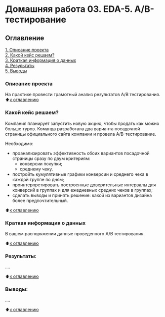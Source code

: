 # Домашняя работа 03. EDA-5. A/B-тестирование
## Оглавление  
[1. Описание проекта](https://github.com/meliashchenia/Skillfactory_DS_3.0/blob/main/EDA_5_HW_03/README.md#Описание-проекта)  
[2. Какой кейс решаем?](https://github.com/meliashchenia/Skillfactory_DS_3.0/blob/main/EDA_5_HW_03/README.md#Какой-кейс-решаем)  
[3. Краткая информация о данных](https://github.com/meliashchenia/Skillfactory_DS_3.0/blob/main/EDA_5_HW_03/README.md#Краткая-информация-о-данных)  
[4. Результаты](https://github.com/meliashchenia/Skillfactory_DS_3.0/blob/main/EDA_4_HW_05/README.md#Результаты)    
[5. Выводы](https://github.com/meliashchenia/Skillfactory_DS_3.0/blob/main/EDA_5_HW_03/README.md#Выводы) 

### Описание проекта    
На практике провести грамотный анализ результатов А/В тестирования.
:arrow_up:[к оглавлению](https://github.com/meliashchenia/Skillfactory_DS_3.0/blob/main/EDA_5_HW_03/README.md#Оглавление)


### Какой кейс решаем?    
Компания планирует запустить новую акцию, чтобы продать как можно больше туров. Команда разработала два варианта посадочной страницы официального сайта компании и провела A/B-тестирование.

Необходимо:
- проанализировать эффективность обоих вариантов посадочной страницы сразу по двум критериям:
    * конверсии покупки;
    * среднему чеку.
- постройть кумулятивные графики конверсии и среднего чека в каждой группе по дням;
- проинтерпретировать построенные доверительные интервалы для конверсий в группах и для ежедневных средних чеков в группах;
- сделать выводы и принять решение: какой из вариантов дизайна более предпочтительный.

:arrow_up:[к оглавлению](https://github.com/meliashchenia/Skillfactory_DS_3.0/blob/main/EDA_5_HW_03/README.md#Оглавление)


### Краткая информация о данных
В вашем распоряжении данные проведенного А/В тестирования.

:arrow_up:[к оглавлению](https://github.com/meliashchenia/Skillfactory_DS_3.0/blob/main/EDA_5_HW_03/README.md#Оглавление)


### Результаты:  
....

:arrow_up:[к оглавлению](https://github.com/meliashchenia/Skillfactory_DS_3.0/blob/main/EDA_5_HW_03/README.md#Оглавление)


### Выводы:  
....

:arrow_up:[к оглавлению](https://github.com/meliashchenia/Skillfactory_DS_3.0/blob/main/EDA_5_HW_03/README.md#Оглавление)
